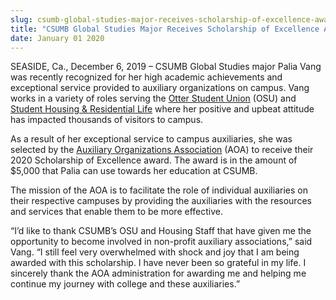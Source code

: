 ```yaml
---
slug: csumb-global-studies-major-receives-scholarship-of-excellence-award
title: "CSUMB Global Studies Major Receives Scholarship of Excellence Award"
date: January 01 2020
---
```


 
<p>
  SEASIDE, Ca., December 6, 2019 – CSUMB Global Studies major Palia Vang was
  recently recognized for her high academic achievements and exceptional service
  provided to auxiliary organizations on campus. Vang works in a variety of
  roles serving the
  <a href="https://csumb.edu/osu">Otter Student Union</a> (OSU) and
  <a href="https://csumb.edu/housing">Student Housing &amp; Residential Life</a>
  where her positive and upbeat attitude has impacted thousands of visitors to
  campus.
</p>
<p>
  As a result of her exceptional service to campus auxiliaries, she was selected
  by the
  <a href="https://csuaoa.org/">Auxiliary Organizations Association</a> (AOA) to
  receive their 2020 Scholarship of Excellence award. The award is in the amount
  of $5,000 that Palia can use towards her education at CSUMB.
</p>
<p>
  The mission of the AOA is to facilitate the role of individual auxiliaries on
  their respective campuses by providing the auxiliaries with the resources and
  services that enable them to be more effective.
</p>
<p>
  “I’d like to thank CSUMB’s OSU and Housing Staff that have given me the
  opportunity to become involved in non-profit auxiliary associations,” said
  Vang. “I still feel very overwhelmed with shock and joy that I am being
  awarded with this scholarship. I have never been so grateful in my life. I
  sincerely thank the AOA administration for awarding me and helping me continue
  my journey with college and these auxiliaries.”
</p>
 
